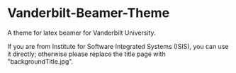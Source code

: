 # Vanderbilt-Beamer-Theme

A theme for latex beamer for Vanderbilt University.

If you are from Institute for Software Integrated Systems (ISIS), you can use it directly; otherwise please replace the title page with "backgroundTitle.jpg".
